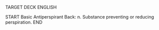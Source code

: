 TARGET DECK
ENGLISH

START
Basic
Antiperspirant
Back: n. Substance preventing or reducing perspiration.
END
